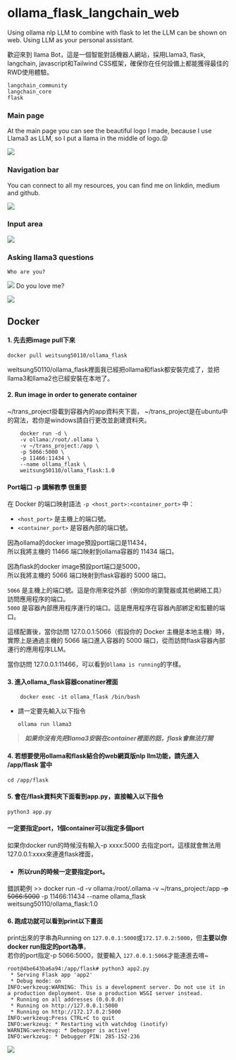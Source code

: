 # ollama_flask_langchain_web
Using ollama nlp LLM to combine with flask to let the LLM can be shown on web. Using LLM as your personal assistant.

歡迎來到 llama Bot，這是一個智能對話機器人網站，採用Llama3, flask, langchain, javascript和Tailwind CSS框架，確保你在任何設備上都能獲得最佳的RWD使用體驗。

    langchain_community
    langchain_core
    flask 

### Main page
At the main page you can see the beautiful logo I made, because I use Llama3 as LLM, so I put a llama in the middle of logo.😝

![](https://github.com/weitsung50110/ollama_flask_langchain_web/blob/main/github_imgs/0.png)

### Navigation bar
You can connect to all my resources, you can find me on linkdin, medium and github.

![](https://github.com/weitsung50110/ollama_flask_langchain_web/blob/main/github_imgs/2.png)

### Input area

![](https://github.com/weitsung50110/ollama_flask_langchain_web/blob/main/github_imgs/4.png)

### Asking llama3 questions
    Who are you?
    
![](https://github.com/weitsung50110/ollama_flask_langchain_web/blob/main/github_imgs/1.png)
    Do you love me?
    
![](https://github.com/weitsung50110/ollama_flask_langchain_web/blob/main/github_imgs/3.png)

## Docker
#### 1. 先去把image pull下來

    docker pull weitsung50110/ollama_flask

weitsung50110/ollama_flask裡面我已經把ollama和flask都安裝完成了，並把llama3和llama2也已經安裝在本地了。

#### 2. Run image in order to generate container
 ~/trans_project掛載到容器內的app資料夾下面， ~/trans_project是在ubuntu中的寫法，若你是windows請自行更改並創建資料夾。

        docker run -d \
        -v ollama:/root/.ollama \
        -v ~/trans_project:/app \
        -p 5066:5000 \
        -p 11466:11434 \
        --name ollama_flask \
        weitsung50110/ollama_flask:1.0

#### **Port端口 -p 講解教學 很重要**
在 Docker 的端口映射語法 `-p <host_port>:<container_port>` 中： <br />
- `<host_port>` 是主機上的端口號。 <br />
- `<container_port>` 是容器內部的端口號。
 
因為ollama的docker image預設port端口是11434，<br />
所以我將主機的 11466 端口映射到ollama容器的 11434 端口。

因為flask的docker image預設port端口是5000，<br />
所以我將主機的 5066 端口映射到flask容器的 5000 端口。

`5066` 是主機上的端口號。這是你用來從外部（例如你的瀏覽器或其他網絡工具）訪問應用程序的端口。<br />
`5000` 是容器內部應用程序運行的端口。這是應用程序在容器內部綁定和監聽的端口。

這樣配置後，當你訪問 127.0.0.1:5066（假設你的 Docker 主機是本地主機）時，實際上是通過主機的 5066 端口進入容器的 5000 端口，從而訪問flask容器內部運行的應用程序LLM。

當你訪問 127.0.0.1:11466，可以看到`Ollama is running`的字樣。

#### 3. 進入ollama_flask容器conatiner裡面

        docker exec -it ollama_flask /bin/bash

- 請一定要先輸入以下指令

      ollama run llama3

> **_如果你沒有先把llama3安裝在container裡面的話，flask會無法打開_**

#### 4. 若想要使用ollama和flask結合的web網頁版nlp llm功能，請先進入 /app/flask 當中

    cd /app/flask

#### 5. 會在/flask資料夾下面看到app.py，直接輸入以下指令

    python3 app.py

#### 一定要指定port，1個container可以指定多個port
如果你docker run的時候沒有輸入-p xxxx:5000 去指定port，這樣就會無法用127.0.0.1:xxxx來連進flask裡面，
- <h4>所以run的時候一定要指定port。</h4>

錯誤範例 >> 
docker run -d 
-v ollama:/root/.ollama 
-v ~/trans_project:/app 
~~-p 5066:5000~~ 
-p 11466:11434 
--name ollama_flask 
weitsung50110/ollama_flask:1.0

#### 6. 跑成功就可以看到print以下畫面
print出來的字串為Running on `127.0.0.1:5000`或`172.17.0.2:5000`，但**主要以你docker run指定的port為準**，<br />
若你的port指定-p 5066:5000，就要輸入 `127.0.0.1:5066`才能連進去唷~

    root@4be643ba6a94:/app/flask# python3 app2.py
     * Serving Flask app 'app2'
     * Debug mode: on
    INFO:werkzeug:WARNING: This is a development server. Do not use it in a production deployment. Use a production WSGI server instead.
     * Running on all addresses (0.0.0.0)
     * Running on http://127.0.0.1:5000
     * Running on http://172.17.0.2:5000
    INFO:werkzeug:Press CTRL+C to quit
    INFO:werkzeug: * Restarting with watchdog (inotify)
    WARNING:werkzeug: * Debugger is active!
    INFO:werkzeug: * Debugger PIN: 285-152-236

![](https://github.com/weitsung50110/ollama_flask_langchain_web/blob/main/github_imgs/5.png)
